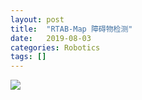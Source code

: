 ```yaml
---
layout: post
title:  "RTAB-Map 障碍物检测"
date:   2019-08-03
categories: Robotics
tags: []
---
```


![](../images/rtabmap/rtabmap_obstacle_detection.jpg)
